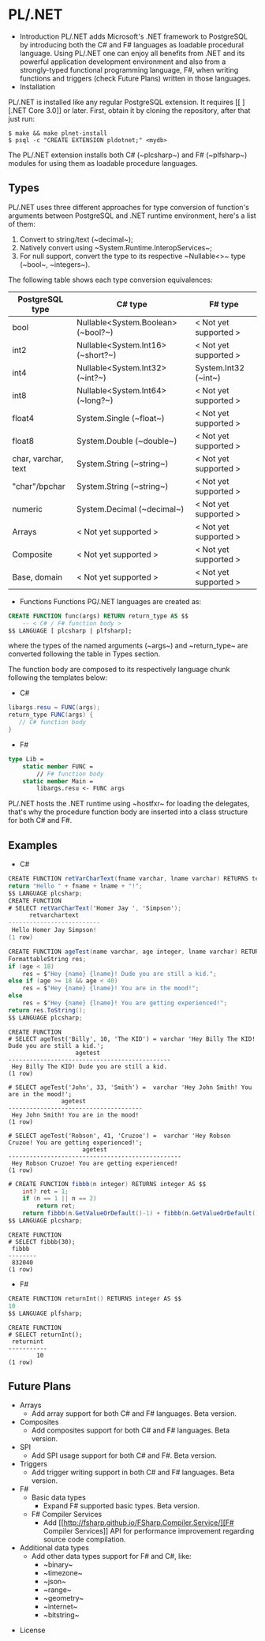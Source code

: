 # PL/.NET

* Introduction
 PL/.NET adds Microsoft's .NET framework to PostgreSQL by introducing both the C# and F#
 languages as loadable procedural language. Using PL/.NET one can enjoy all benefits from
 .NET and its powerful application development environment and also from a strongly-typed
 functional programming language, F#, when writing functions and triggers (check Future Plans)
 written in those languages. 
* Installation

PL/.NET is installed like any regular PostgreSQL extension. It requires [[ ][.NET Core 3.0]] or later.
First, obtain it by cloning the repository, after that just run:

```console
$ make && make plnet-install
$ psql -c "CREATE EXTENSION pldotnet;" <mydb>
```

The PL/.NET extension installs both C# (~plcsharp~) and F# (~plfsharp~) modules
for using them as loadable procedure languages.

## Types

PL/.NET uses three different approaches for type conversion of function's
arguments between PostgreSQL and .NET runtime environment, here's a list of them:

1. Convert to string/text (~decimal~);
2. Natively convert using ~System.Runtime.InteropServices~;
3. For null support, convert the type to its respective ~Nullable<>~ type (~bool~, ~integers~).

The following table shows each type conversion equivalences:

| PostgreSQL type     | C# type                            | F# type               |
|---------------------|------------------------------------|-----------------------|
| bool                | Nullable<System.Boolean> (~bool?~) | < Not yet supported > |
| int2                | Nullable<System.Int16> (~short?~)  | < Not yet supported > |
| int4                | Nullable<System.Int32> (~int?~)    | System.Int32 (~int~)  |
| int8                | Nullable<System.Int64> (~long?~)   | < Not yet supported > |
| float4              | System.Single (~float~)            | < Not yet supported > |
| float8              | System.Double (~double~)           | < Not yet supported > |
| char, varchar, text | System.String (~string~)           | < Not yet supported > |
| "char"/bpchar       | System.String (~string~)           | < Not yet supported > |
| numeric             | System.Decimal (~decimal~)         | < Not yet supported > |
| Arrays              | < Not yet supported >              | < Not yet supported > |
| Composite           | < Not yet supported >              | < Not yet supported > |
| Base, domain        | < Not yet supported >              | < Not yet supported > |
* Functions
  Functions PG/.NET languages are created as:

```sql
CREATE FUNCTION func(args) RETURN return_type AS $$
    -- < C# / F# function body >
$$ LANGUAGE [ plcsharp | plfsharp];
```

where the types of the named arguments (~args~) and ~return_type~ are converted
following the table in Types section.

The function body are composed to its respectively language chunk following the
templates below:

+ C#

```csharp
libargs.resu = FUNC(args);
return_type FUNC(args) {
   // C# function body
}
```

+ F#

```fsharp
type Lib =
    static member FUNC =
        // F# function body
    static member Main =
        libargs.resu <- FUNC args
```

PL/.NET hosts the .NET runtime using ~hostfxr~ for loading the delegates, that's why
the procedure function body are inserted into a class structure for both C# and F#.

## Examples
   + C#

```csharp
CREATE FUNCTION retVarCharText(fname varchar, lname varchar) RETURNS text AS $$
return "Hello " + fname + lname + "!";
$$ LANGUAGE plcsharp;
CREATE FUNCTION
# SELECT retVarCharText('Homer Jay ', 'Simpson');
      retvarchartext
--------------------------
 Hello Homer Jay Simpson!
(1 row)
```

```csharp
CREATE FUNCTION ageTest(name varchar, age integer, lname varchar) RETURNS varchar AS $$
FormattableString res;
if (age < 18)
    res = $"Hey {name} {lname}! Dude you are still a kid.";
else if (age >= 18 && age < 40)
    res = $"Hey {name} {lname}! You are in the mood!";
else
    res = $"Hey {name} {lname}! You are getting experienced!";
return res.ToString();
$$ LANGUAGE plcsharp;
```
```console
CREATE FUNCTION
# SELECT ageTest('Billy', 10, 'The KID') = varchar 'Hey Billy The KID! Dude you are still a kid.';
                   agetest
----------------------------------------------
 Hey Billy The KID! Dude you are still a kid.
(1 row)

# SELECT ageTest('John', 33, 'Smith') =  varchar 'Hey John Smith! You are in the mood!';
               agetest
--------------------------------------
 Hey John Smith! You are in the mood!
(1 row)

# SELECT ageTest('Robson', 41, 'Cruzoe') =  varchar 'Hey Robson Cruzoe! You are getting experienced!';
                     agetest
-------------------------------------------------
 Hey Robson Cruzoe! You are getting experienced!
(1 row)
```

```csharp
# CREATE FUNCTION fibbb(n integer) RETURNS integer AS $$
    int? ret = 1;
    if (n == 1 || n == 2) 
        return ret;
    return fibbb(n.GetValueOrDefault()-1) + fibbb(n.GetValueOrDefault()-2);;
$$ LANGUAGE plcsharp;
```
```console
CREATE FUNCTION
# SELECT fibbb(30);
 fibbb
--------
 832040
(1 row)
```
   + F#
```fsharp
CREATE FUNCTION returnInt() RETURNS integer AS $$
10
$$ LANGUAGE plfsharp;
```
```console
CREATE FUNCTION
# SELECT returnInt();
 returnint
-----------
        10
(1 row)
```

## Future Plans
  - Arrays
    + Add array support for both C# and F# languages. Beta version.
  - Composites
    + Add composites support for both C# and F# languages. Beta version.
  - SPI
    + Add SPI usage support for both C# and F#. Beta version.
  - Triggers
    + Add trigger writing support in both C# and F# languages. Beta version.
  - F#
    + Basic data types
      * Expand F# supported basic types. Beta version.
    + F# Compiler Services
      * Add [[http://fsharp.github.io/FSharp.Compiler.Service/][F# Compiler Services]] API for performance improvement regarding source code compilation.
  - Additional data types
    + Add other data types support for F# and C#, like:
      * ~binary~
      * ~timezone~
      * ~json~
      * ~range~
      * ~geometry~
      * ~internet~
      * ~bitstring~
* License
